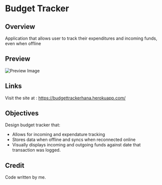 # Budget Tracker

## Overview
Application that allows user to track their expenditures and incoming funds, even when offline

## Preview

![Preview Image](https://cdn.discordapp.com/attachments/839393191882653707/844386482927173642/unknown.png)

## Links
Visit the site at : https://budgettrackerhana.herokuapp.com/

## Objectives
Design budget tracker that: 
   
* Allows for incoming and expendature tracking  
* Stores data when offline and syncs when reconnected online
* Visually displays incoming and outgoing funds against date that transaction was logged.  

## Credit 
Code written by me.   


